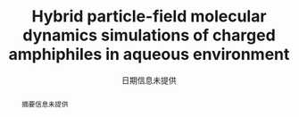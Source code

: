 ---
title: Hybrid particle-field molecular dynamics simulations of charged amphiphiles in aqueous environment
authors:
- Hima Bindu Kolli
- Antonio de Nicola
- Sigbjørn Løland Bore
- Ken Schäfer
- Gregor Diezemann
- Jürgen Gauss
- Toshihiro Kawakatsu
- Zhong-Yuan Lu
- 朱有亮
- Giuseppe Milano
- Michele Cascella
date: '日期信息未提供'
doi: DOI信息未提供
publish_types: 期刊文章
publication: 期刊信息未提供
abstract: 摘要信息未提供
url_pdf: url信息未提供
---